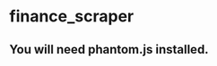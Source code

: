finance_scraper
===============

You will need phantom.js installed.
-----------------------------------
